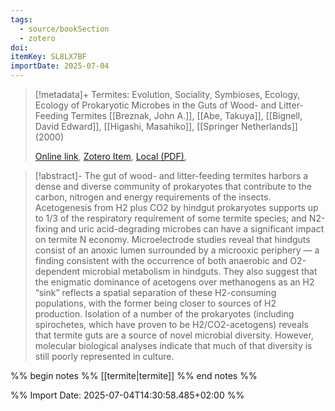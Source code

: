 ```yaml
---
tags:
  - source/bookSection
  - zotero
doi: 
itemKey: SL8LX7BF
importDate: 2025-07-04
---
```

>[!metadata]+
> Termites: Evolution, Sociality, Symbioses, Ecology, Ecology of Prokaryotic Microbes in the Guts of Wood- and Litter-Feeding Termites
> [[Breznak, John A.]], [[Abe, Takuya]], [[Bignell, David Edward]], [[Higashi, Masahiko]], 
> [[Springer Netherlands]] (2000)
> 
> [Online link](https://doi.org/10.1007/978-94-017-3223-9_10), [Zotero Item](zotero://select/library/items/SL8LX7BF), [Local (PDF)](file://C:/Users/aburg/Documents/references/zotero/storage/2IYVAZPM/Breznak2000_EcologyProkaryotic.pdf), 

>[!abstract]-
>The gut of wood- and litter-feeding termites harbors a dense and diverse community of prokaryotes that contribute to the carbon, nitrogen and energy requirements of the insects. Acetogenesis from H2 plus CO2 by hindgut prokaryotes supports up to 1/3 of the respiratory requirement of some termite species; and N2-fixing and uric acid-degrading microbes can have a significant impact on termite N economy. Microelectrode studies reveal that hindguts consist of an anoxic lumen surrounded by a microoxic periphery — a finding consistent with the occurrence of both anaerobic and O2-dependent microbial metabolism in hindguts. They also suggest that the enigmatic dominance of acetogens over methanogens as an H2 “sink” reflects a spatial separation of these H2-consuming populations, with the former being closer to sources of H2 production. Isolation of a number of the prokaryotes (including spirochetes, which have proven to be H2/CO2-acetogens) reveals that termite guts are a source of novel microbial diversity. However, molecular biological analyses indicate that much of that diversity is still poorly represented in culture.

%% begin notes %%
[[termite|termite]]
%% end notes %%

%% Import Date: 2025-07-04T14:30:58.485+02:00 %%

